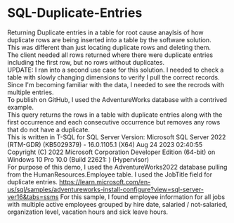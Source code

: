# SQL-Duplicate-Entries
Returning Duplicate entries in a table for root cause anaylsis of how duplicate rows are being inserted into a table by the software solution.  
This was different than just locating duplicate rows and deleting them.  <br>
The client needed all rows returned where there were duplicate entries including the first row, but no rows without duplicates.  <br>
UPDATE: I ran into a second use case for this solution.  I needed to check a table with slowly changing dimensions to verify I pull the correct records.  Since I'm becoming familiar with the data, I needed to see the recrods with multiple entries. <br>
To publish on GitHub, I used the AdventureWorks database with a contrived example. <br>
This query returns the rows in a table with duplicate entries along with the first occurrence and each consecutive occurrence but removes any rows that do not have a duplicate. <br>
This is written in T-SQL for SQL Server Version:  Microsoft SQL Server 2022 (RTM-GDR) (KB5029379) - 16.0.1105.1 (X64)   Aug 24 2023 02:40:55   Copyright (C) 2022 Microsoft Corporation  Developer Edition (64-bit) on Windows 10 Pro 10.0 <X64> (Build 22621: ) (Hypervisor) <br>
For purpose of this demo, I used the AdventureWorks2022 database pulling from the HumanResources.Employee table.  I used the JobTitle field for duplicate entries. https://learn.microsoft.com/en-us/sql/samples/adventureworks-install-configure?view=sql-server-ver16&tabs=ssms
For this sample, I found employee information for all jobs with multiple active employees grouped by hire date, salaried / not-salaried, organization level, vacation hours and sick leave hours.   
